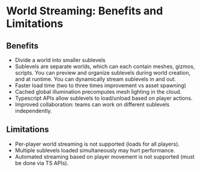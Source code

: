 # World Streaming: Benefits and Limitations

## Benefits
- Divide a world into smaller sublevels  
- Sublevels are separate worlds, which can each contain meshes, gizmos, scripts. You can preview and organize sublevels during world creation, and at runtime. You can dynamically stream sublevels in and out.
- Faster load time (two to three times improvement vs asset spawning)
- Cached global illumination precomputes mesh lighting in the cloud.
- Typescript APIs allow sublevels to load/unload based on player actions.
- Improved collaboration: teams can work on different sublevels independently.

## Limitations
- Per-player world streaming is not supported (loads for all players).
- Multiple sublevels loaded simultaneously may hurt performance.
- Automated streaming based on player movement is not supported (must be done via TS APIs).
